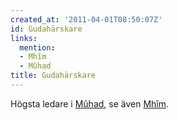 ```yaml
---
created_at: '2011-04-01T08:50:07Z'
id: Gudahärskare
links:
  mention:
  - Mhîm
  - Mûhad
title: Gudahärskare
---
```


Högsta ledare i [Mûhad], se även [Mhîm].

  [Mûhad]: Mûhad
  [Mhîm]: Mhîm